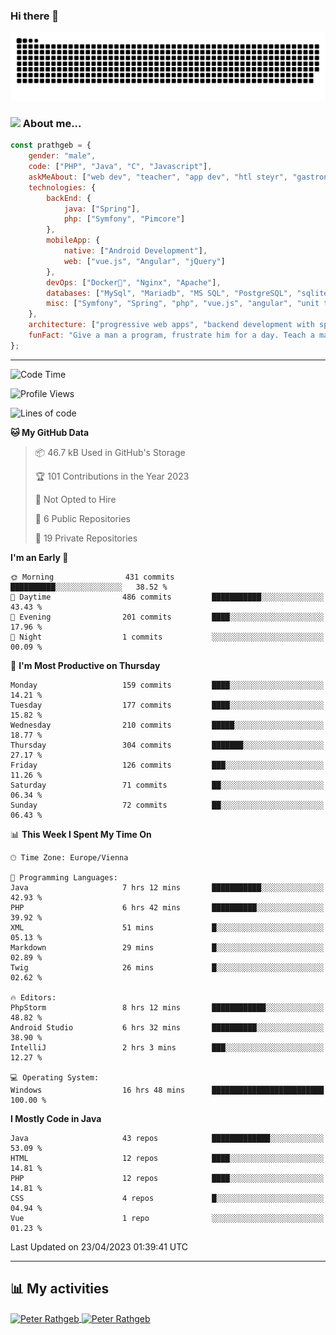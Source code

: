 ### Hi there 👋

<div align="center">
  <img  src="https://github.com/1999AZZAR/1999AZZAR/blob/main/resources/img/grid-snake.svg"
       alt="snake" />
</div>

### <img src="https://media.giphy.com/media/VgCDAzcKvsR6OM0uWg/giphy.gif" width="50"> About me...  

```javascript
const prathgeb = {
    gender: "male",
    code: ["PHP", "Java", "C", "Javascript"],
    askMeAbout: ["web dev", "teacher", "app dev", "htl steyr", "gastronaut"],
    technologies: {
        backEnd: {
            java: ["Spring"],
            php: ["Symfony", "Pimcore"]
        },
        mobileApp: {
            native: ["Android Development"],
            web: ["vue.js", "Angular", "jQuery"]
        },
        devOps: ["Docker🐳", "Nginx", "Apache"],
        databases: ["MySql", "Mariadb", "MS SQL", "PostgreSQL", "sqlite"],
        misc: ["Symfony", "Spring", "php", "vue.js", "angular", "unit testing", "ci/cd using github actions"]
    },
    architecture: ["progressive web apps", "backend development with spring", "backend development with symfony"],
    funFact: "Give a man a program, frustrate him for a day. Teach a man to program, frustrate him for a lifetime."
};
```

---
<!--START_SECTION:waka-->
![Code Time](http://img.shields.io/badge/Code%20Time-192%20hrs%2044%20mins-blue)

![Profile Views](http://img.shields.io/badge/Profile%20Views-0-blue)

![Lines of code](https://img.shields.io/badge/From%20Hello%20World%20I%27ve%20Written-2.5%20million%20lines%20of%20code-blue)

**🐱 My GitHub Data** 

> 📦 46.7 kB Used in GitHub's Storage 
 > 
> 🏆 101 Contributions in the Year 2023
 > 
> 🚫 Not Opted to Hire
 > 
> 📜 6 Public Repositories 
 > 
> 🔑 19 Private Repositories 
 > 
**I'm an Early 🐤** 

```text
🌞 Morning                431 commits         ██████████░░░░░░░░░░░░░░░   38.52 % 
🌆 Daytime                486 commits         ███████████░░░░░░░░░░░░░░   43.43 % 
🌃 Evening                201 commits         ████░░░░░░░░░░░░░░░░░░░░░   17.96 % 
🌙 Night                  1 commits           ░░░░░░░░░░░░░░░░░░░░░░░░░   00.09 % 
```
📅 **I'm Most Productive on Thursday** 

```text
Monday                   159 commits         ████░░░░░░░░░░░░░░░░░░░░░   14.21 % 
Tuesday                  177 commits         ████░░░░░░░░░░░░░░░░░░░░░   15.82 % 
Wednesday                210 commits         █████░░░░░░░░░░░░░░░░░░░░   18.77 % 
Thursday                 304 commits         ███████░░░░░░░░░░░░░░░░░░   27.17 % 
Friday                   126 commits         ███░░░░░░░░░░░░░░░░░░░░░░   11.26 % 
Saturday                 71 commits          ██░░░░░░░░░░░░░░░░░░░░░░░   06.34 % 
Sunday                   72 commits          ██░░░░░░░░░░░░░░░░░░░░░░░   06.43 % 
```


📊 **This Week I Spent My Time On** 

```text
🕑︎ Time Zone: Europe/Vienna

💬 Programming Languages: 
Java                     7 hrs 12 mins       ███████████░░░░░░░░░░░░░░   42.93 % 
PHP                      6 hrs 42 mins       ██████████░░░░░░░░░░░░░░░   39.92 % 
XML                      51 mins             █░░░░░░░░░░░░░░░░░░░░░░░░   05.13 % 
Markdown                 29 mins             █░░░░░░░░░░░░░░░░░░░░░░░░   02.89 % 
Twig                     26 mins             █░░░░░░░░░░░░░░░░░░░░░░░░   02.62 % 

🔥 Editors: 
PhpStorm                 8 hrs 12 mins       ████████████░░░░░░░░░░░░░   48.82 % 
Android Studio           6 hrs 32 mins       ██████████░░░░░░░░░░░░░░░   38.90 % 
IntelliJ                 2 hrs 3 mins        ███░░░░░░░░░░░░░░░░░░░░░░   12.27 % 

💻 Operating System: 
Windows                  16 hrs 48 mins      █████████████████████████   100.00 % 
```

**I Mostly Code in Java** 

```text
Java                     43 repos            █████████████░░░░░░░░░░░░   53.09 % 
HTML                     12 repos            ████░░░░░░░░░░░░░░░░░░░░░   14.81 % 
PHP                      12 repos            ████░░░░░░░░░░░░░░░░░░░░░   14.81 % 
CSS                      4 repos             █░░░░░░░░░░░░░░░░░░░░░░░░   04.94 % 
Vue                      1 repo              ░░░░░░░░░░░░░░░░░░░░░░░░░   01.23 % 
```




 Last Updated on 23/04/2023 01:39:41 UTC
<!--END_SECTION:waka-->

---
  ## 📊 My activities
  <a href="https://github.com/prathgeb">
    <img width=450 height=170 align="center" alt="Peter Rathgeb" src="https://github-readme-stats.vercel.app/api?username=prathgeb&include_all_commits=true&count_private=true&theme=midnight-purple&show_icons=true&bg_color=0D1117&hide_border=true" />
  </a>
  <a href="https://github.com/prathgeb">
    <img align="center" alt="Peter Rathgeb" src="https://github-readme-stats.vercel.app/api/top-langs/?username=prathgeb&include_all_commits=true&count_private=true&theme=midnight-purple&show_icons=true&layout=compact&bg_color=0D1117&hide_border=true" />
  </a>
